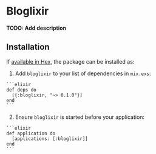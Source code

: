 # Bloglixir

**TODO: Add description**

## Installation

If [available in Hex](https://hex.pm/docs/publish), the package can be installed as:

  1. Add `bloglixir` to your list of dependencies in `mix.exs`:

    ```elixir
    def deps do
      [{:bloglixir, "~> 0.1.0"}]
    end
    ```

  2. Ensure `bloglixir` is started before your application:

    ```elixir
    def application do
      [applications: [:bloglixir]]
    end
    ```

